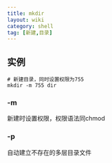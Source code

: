 ```yaml
---
title: mkdir
layout: wiki
category: shell
tag: [新建,目录]
---
```


## 实例

~~~
# 新建目录，同时设置权限为755
mkdir -m 755 dir
~~~

### -m

新建时设置权限，权限语法同chmod

### -p

自动建立不存在的多层目录文件
